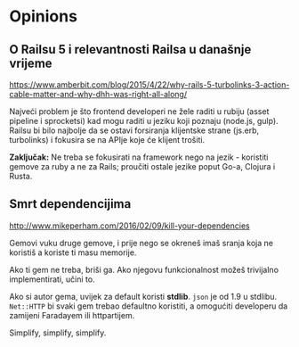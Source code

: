 # Opinions

## O Railsu 5 i relevantnosti Railsa u današnje vrijeme
https://www.amberbit.com/blog/2015/4/22/why-rails-5-turbolinks-3-action-cable-matter-and-why-dhh-was-right-all-along/

Najveći problem je što frontend developeri ne žele raditi u rubiju (asset pipeline i sprocketsi) kad mogu raditi u jeziku koji poznaju (node.js, gulp). Railsu bi bilo najbolje da se ostavi forsiranja klijentske strane (js.erb, turbolinks) i fokusira se na APIje koje će klijent trošiti.

**Zaključak:** Ne treba se fokusirati na framework nego na jezik - koristiti gemove za ruby a ne za Rails; proučiti ostale jezike poput Go-a, Clojura i Rusta.


## Smrt dependencijima
http://www.mikeperham.com/2016/02/09/kill-your-dependencies

Gemovi vuku druge gemove, i prije nego se okreneš imaš sranja koja ne koristiš a koriste ti masu memorije.

Ako ti gem ne treba, briši ga. Ako njegovu funkcionalnost možeš trivijalno implementirati, učini to.

Ako si autor gema, uvijek za default koristi **stdlib**. `json` je od 1.9 u stdlibu. `Net::HTTP` bi svaki gem trebao defaultno koristiti, a omogućiti developeru da zamijeni Faradayem ili httpartijem.

Simplify, simplify, simplify.
